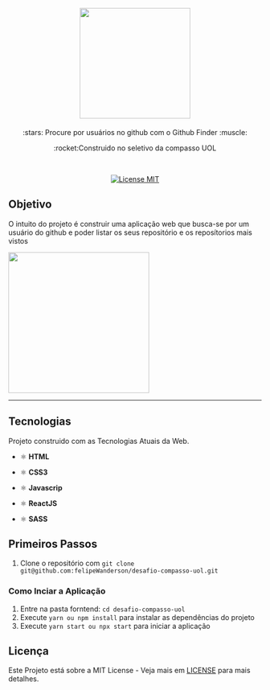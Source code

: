 <h1 align="center">
<br>
  <img src="https://user-images.githubusercontent.com/18500523/111113896-3e541b80-8541-11eb-8aad-5539f1b57330.jpg" width="220">
</h1>
<p align="center">:stars: Procure por usuários no github com o Github Finder  :muscle:</p>
<p align="center">:rocket:Construido no seletivo da compasso UOL</p></br>

<p align="center">
  <a href="https://opensource.org/licenses/MIT">
    <img src="https://img.shields.io/badge/License-MIT-blue.svg" alt="License MIT">
  </a>
</p>

## Objetivo

<p>O intuito do projeto é construir uma aplicação web que busca-se por um usuário do github e poder listar os seus repositório e os reposítorios mais vistos</p>
<div>
  <img src="https://user-images.githubusercontent.com/18500523/111113603-cbe33b80-8540-11eb-93dd-a62a294f33f9.png" height="280">
</div>

<hr />

## Tecnologias

Projeto construido com as Tecnologias Atuais da Web.

- ⚛️ **HTML**
- ⚛️ **CSS3**
- ⚛️ **Javascrip**

- ⚛️ **ReactJS**
- ⚛️ **SASS**


## Primeiros Passos

1. Clone o repositório com  `git clone git@github.com:felipeWanderson/desafio-compasso-uol.git`

### Como Inciar a Aplicação

1. Entre na pasta forntend: `cd desafio-compasso-uol`
2. Execute `yarn ou npm install` para instalar as dependências do projeto<br />
3. Execute `yarn start ou npx start` para iniciar a aplicação

## Licença

Este Projeto está sobre a MIT License - Veja mais em [LICENSE](https://opensource.org/licenses/MIT) para mais detalhes.
